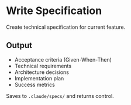 # Write Specification

Create technical specification for current feature.

## Output
- Acceptance criteria (Given-When-Then)
- Technical requirements
- Architecture decisions
- Implementation plan
- Success metrics

Saves to `.claude/specs/` and returns control.
